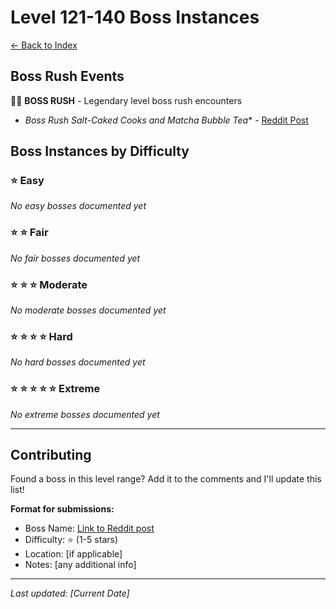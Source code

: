 # Level 121-140 Boss Instances

[← Back to Index](index.md)

## Boss Rush Events

🏃💨 **BOSS RUSH** - Legendary level boss rush encounters

- **Boss Rush* Salt-Caked Cooks and Matcha Bubble Tea** - [Reddit Post](http://www.reddit.com/r/SwordAndSupperGame/comments/1mxws2x/boss_rush_saltcaked_cooks_and_matcha_bubble_tea/)

## Boss Instances by Difficulty

### ⭐ Easy
*No easy bosses documented yet*

### ⭐ ⭐ Fair
*No fair bosses documented yet*

### ⭐ ⭐ ⭐ Moderate
*No moderate bosses documented yet*

### ⭐ ⭐ ⭐ ⭐ Hard
*No hard bosses documented yet*

### ⭐ ⭐ ⭐ ⭐ ⭐ Extreme
*No extreme bosses documented yet*

---

## Contributing

Found a boss in this level range? Add it to the comments and I'll update this list!

**Format for submissions:**
- Boss Name: [Link to Reddit post](url)
- Difficulty: ⭐ (1-5 stars)
- Location: [if applicable]
- Notes: [any additional info]

---

*Last updated: [Current Date]*
